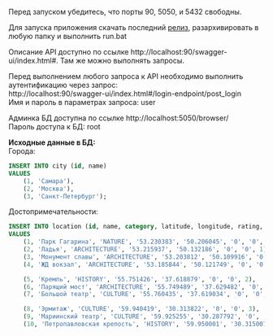 Перед запуском убедитесь, что порты 90, 5050, и 5432 свободны.

Для запуска приложения скачать последний [релиз](https://github.com/Afler/city-guide/releases), разархивировать в любую папку и выполнить run.bat

Описание API доступно по ссылке http://localhost:90/swagger-ui/index.html#. Там же можно выполнять запросы.

Перед выполнением любого запроса к API необходимо выполнить аутентификацию через запрос: \
http://localhost:90/swagger-ui/index.html#/login-endpoint/post_login \
Имя и пароль в параметрах запроса: user

Админка БД доступна по ссылке http://localhost:5050/browser/ \
Пароль доступа к БД: root

**Исходные данные в БД:** \
Города:
```sql
INSERT INTO city (id, name)
VALUES
    (1, 'Самара'),
    (2, 'Москва'),
    (3, 'Санкт-Петербург');
```
Достопримечательности:
```sql
INSERT INTO location (id, name, category, latitude, longitude, rating, rating_num, city_id)
VALUES
    (1, 'Парк Гагарина', 'NATURE', '53.230383', '50.206045', '0', '0', 1),
    (2, 'Ладья', 'ARCHITECTURE', '53.215937', '50.132186', '0', '0', 1),
    (3, 'Монумент славы', 'ARCHITECTURE', '53.203812', '50.109916', '0', '0', 1),
    (4, 'ЖД вокзал', 'ARCHITECTURE', '53.185844', '50.121749', '0', '0', 1),

    (5, 'Кремль', 'HISTORY', '55.751426', '37.618879', '0', '0', 2),
    (6, 'Парящий мост', 'ARCHITECTURE', '55.749489', '37.629482', '0', '0', 2),
    (7, 'Большой театр', 'CULTURE', '55.760435', '37.619034', '0', '0', 2),

    (8, 'Эрмитаж', 'CULTURE', '59.940419', '30.313822', '0', '0', 3),
    (9, 'Мариинский театр', 'CULTURE', '59.925255', '30.287792', '0', '0', 3),
    (10, 'Петропавловская крепость', 'HISTORY', '59.950001', '30.315007', '0', '0', 3)
```
